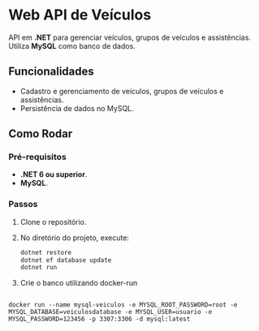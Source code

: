 # Web API de Veículos

API em **.NET** para gerenciar veículos, grupos de veículos e assistências. Utiliza **MySQL** como banco de dados.

## Funcionalidades

- Cadastro e gerenciamento de veículos, grupos de veículos e assistências.
- Persistência de dados no MySQL.

## Como Rodar

### Pré-requisitos

- **.NET 6 ou superior**.
- **MySQL**.

### Passos

1. Clone o repositório.
2. No diretório do projeto, execute:

   ```bash
   dotnet restore
   dotnet ef database update
   dotnet run
3. Crie o banco utilizando docker-run

<pre>
<code>
docker run --name mysql-veiculos -e MYSQL_ROOT_PASSWORD=root -e MYSQL_DATABASE=veiculosdatabase -e MYSQL_USER=usuario -e MYSQL_PASSWORD=123456 -p 3307:3306 -d mysql:latest
</code>
</pre>
